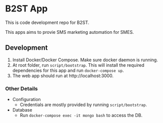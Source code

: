 # B2ST App

This is code development repo for B2ST.

This apps aims to provie SMS marketing automation for SMES.

## Development

1. Install Docker/Docker Compose. Make sure docker daemon is running.
2. At root folder, run `script/bootstrap`. This will install the required dependencies for this app and run `docker-compose up`.
3. The web app should run at http://localhost:3000.

### Other Details

- Configuration
    - Credentials are mostly provided by running `script/bootstrap`.
- Database
    - Run `docker-compose exec -it mongo bash` to access the DB.

